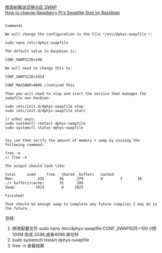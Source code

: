 
[修改树莓派交换分区 SWAP](http://shumeipai.nxez.com/2017/12/18/how-to-modify-raspberry-pi-swap-partition.html)  
[How to change Raspberry Pi's Swapfile Size on Raspbian](http://www.bitpi.co/2015/02/11/how-to-change-raspberry-pis-swapfile-size-on-rasbian/)   

```

Commands

We will change the configuration in the file */etc/dphys-swapfile *:

sudo nano /etc/dphys-swapfile

The default value in Raspbian is:

CONF_SWAPSIZE=100

We will need to change this to:

CONF_SWAPSIZE=1024

CONF_MAXSWAP=4096 //noticed this

Then you will need to stop and start the service that manages the swapfile own Rasbian:

sudo /etc/init.d/dphys-swapfile stop
sudo /etc/init.d/dphys-swapfile start

// other ways:
sudo systemctl restart dphys-swapfile
sudo systemctl status dphys-swapfile


You can then verify the amount of memory + swap by issuing the following command:

free -m
// free -h

The output should look like:

total     used     free   shared  buffers   cached
Mem:           435       56      379        0        3       16
-/+ buffers/cache:       35      399
Swap:         1023        0     1023

Finished!

That should be enough swap to complete any future compiles I may do in the future.

```

总结:
  1. 修改配置文件
      sudo nano /etc/dphys-swapfile
      CONF_SWAPSIZE=100 //把 100M 改成 2048,或者4096,单位M
  2.  sudo systemctl restart dphys-swapfile
  3. free -h   查看结果
  
      

